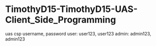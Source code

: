 # TimothyD15-TimothyD15-UAS-Client_Side_Programming
uas csp
       username,  password
user:  user123,  user123
admin: admin123, admin123

